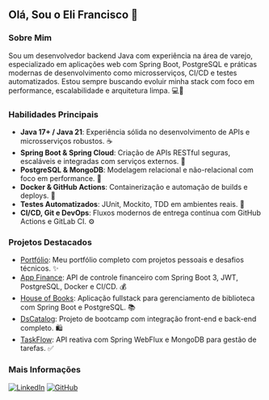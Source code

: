 ## Olá, Sou o Eli Francisco 👋

### Sobre Mim
Sou um desenvolvedor backend Java com experiência na área de varejo, especializado em aplicações web com Spring Boot, PostgreSQL e práticas modernas de desenvolvimento como microsserviços, CI/CD e testes automatizados. Estou sempre buscando evoluir minha stack com foco em performance, escalabilidade e arquitetura limpa. 💻🚀

### Habilidades Principais
- **Java 17+ / Java 21**: Experiência sólida no desenvolvimento de APIs e microsserviços robustos. ☕️
- **Spring Boot & Spring Cloud**: Criação de APIs RESTful seguras, escaláveis e integradas com serviços externos. 🌱
- **PostgreSQL & MongoDB**: Modelagem relacional e não-relacional com foco em performance. 🐘
- **Docker & GitHub Actions**: Containerização e automação de builds e deploys. 🐳
- **Testes Automatizados**: JUnit, Mockito, TDD em ambientes reais. 🧪
- **CI/CD, Git e DevOps**: Fluxos modernos de entrega contínua com GitHub Actions e GitLab CI. ⚙️

### Projetos Destacados
- [Portfólio](https://portifolio.juniorapeles.xyz/): Meu portfólio completo com projetos pessoais e desafios técnicos. ✨
- [App Finance](https://github.com/juniorapeles/app-finance): API de controle financeiro com Spring Boot 3, JWT, PostgreSQL, Docker e CI/CD. 💰
- [House of Books](https://github.com/juniorapeles/House-Of-Books): Aplicação fullstack para gerenciamento de biblioteca com Spring Boot e PostgreSQL. 📚
- [DsCatalog](https://github.com/juniorapeles/dscatalog): Projeto de bootcamp com integração front-end e back-end completo. 🛍️
- [TaskFlow](https://github.com/juniorapeles/taskflow): API reativa com Spring WebFlux e MongoDB para gestão de tarefas. ✅

### Mais Informações
[![LinkedIn](https://img.shields.io/badge/LinkedIn-0077B5?style=for-the-badge&logo=linkedin&logoColor=white)](https://www.linkedin.com/in/develi/)
[![GitHub](https://img.shields.io/badge/GitHub-181717?style=for-the-badge&logo=github&logoColor=white)](https://github.com/juniorapeles)
